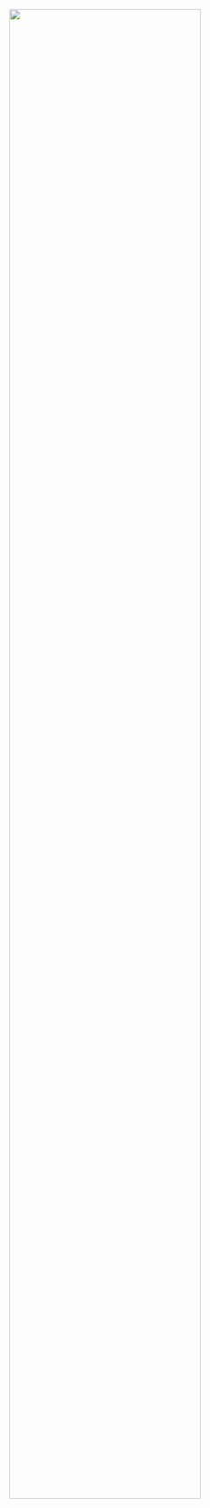 <p align="center"> 
<a href="#"><img width="82%" height="auto"  src="https://cdn.discordapp.com/attachments/900689339179216926/1107621685479362641/Frame_1_1.png" height="175px"/></a>
</p>
